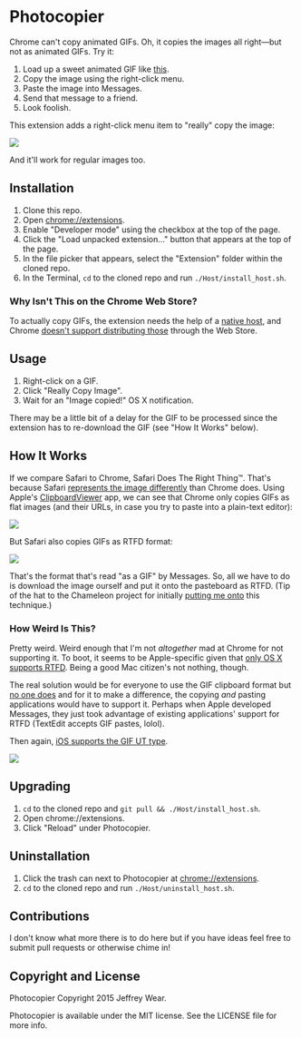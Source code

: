 # Photocopier

Chrome can't copy animated GIFs. Oh, it copies the images all right&mdash;but not
as animated GIFs. Try it:

1. Load up a sweet animated GIF like [this][sweet gif].
2. Copy the image using the right-click menu.
3. Paste the image into Messages.
4. Send that message to a friend.
5. Look foolish.

This extension adds a right-click menu item to "really" copy the image:

![][menu item]

And it'll work for regular images too.

## Installation

1. Clone this repo.
2. Open [chrome://extensions][extension settings].
3. Enable "Developer mode" using the checkbox at the top of the page.
4. Click the "Load unpacked extension…" button that appears at the top of the page.
5. In the file picker that appears, select the "Extension" folder within the cloned repo.
6. In the Terminal, `cd` to the cloned repo and run `./Host/install_host.sh`.

### Why Isn't This on the Chrome Web Store?

To actually copy GIFs, the extension needs the help of a
[native host][native hosts], and
Chrome [doesn't support distributing those][can't bundle native hosts]
through the Web Store.

## Usage

1. Right-click on a GIF.
2. Click "Really Copy Image".
3. Wait for an "Image copied!" OS X notification.

There may be a little bit of a delay for the GIF to be processed since the
extension has to re-download the GIF (see "How It Works" below).

## How It Works

If we compare Safari to Chrome, Safari Does The Right Thing™. That's because
Safari [represents the image differently][pasteboard concepts]
than Chrome does. Using Apple's [ClipboardViewer][ClipboardViewer] app,
we can see that Chrome only copies GIFs as flat images (and their URLs, in case
you try to paste into a plain-text editor):

![][pasteboard item from Chrome]

But Safari also copies GIFs as RTFD format:

![][pasteboard item from Safari]

That's the format that's read "as a GIF" by Messages. So, all we have to do is
download the image ourself and put it onto the pasteboard as RTFD. (Tip of the
hat to the Chameleon project for initially [putting me onto][Chameleon] this
technique.)

### How Weird Is This?

Pretty weird. Weird enough that I'm not _altogether_ mad at Chrome for not
supporting it. To boot, it seems to be Apple-specific given that
[only OS X supports RTFD][RTFD]. Being a good Mac citizen's not nothing, though.

The real solution would be for everyone to use the GIF clipboard format but
[no one does][no one uses the GIF UT type] and for it to make a difference, the
copying _and_ pasting applications would have to support it. Perhaps when Apple
developed Messages, they just took advantage of existing applications' support
for RTFD (TextEdit accepts GIF pastes, lolol).

Then again, [iOS supports the GIF UT type][iOS supports the GIF UT type].

![](http://www.technobuffalo.com/wp-content/uploads/2013/06/Seinfeld-Leaving.gif)

## Upgrading

1. `cd` to the cloned repo and `git pull && ./Host/install_host.sh`.
2. Open chrome://extensions.
3. Click "Reload" under Photocopier.

## Uninstallation

1. Click the trash can next to Photocopier at [chrome://extensions][extension settings].
2. `cd` to the cloned repo and run `./Host/uninstall_host.sh`.

## Contributions

I don't know what more there is to do here but if you have ideas feel free to
submit pull requests or otherwise chime in!

## Copyright and License

Photocopier Copyright 2015 Jeffrey Wear.

Photocopier is available under the MIT license. See the LICENSE file for more
info.

[sweet gif]: http://giphy.com/gifs/upvote-tears-joy-eHOxorWR8d1mM
[menu item]: ./Images/menu_item.png
[extension settings]: chrome://extensions
[native hosts]: https://developer.chrome.com/extensions/nativeMessaging
[can't bundle native hosts]: https://code.google.com/p/chromium/issues/detail?id=321628
[pasteboard concepts]: https://developer.apple.com/library/mac/documentation/Cocoa/Conceptual/PasteboardGuide106/Articles/pbConcepts.html#//apple_ref/doc/uid/TP40008101-SW5
[ClipboardViewer]: https://developer.apple.com/library/mac/samplecode/ClipboardViewer/Introduction/Intro.html
[pasteboard item from Chrome]: ./Images/Chrome_pasteboard_item.png
[pasteboard item from Safari]: ./Images/Safari_pasteboard_item.png
[Chameleon]: https://github.com/BigZaphod/Chameleon/blob/master/UIKit/Classes/UIPasteboard.m#L58
[RTFD]: https://en.wikipedia.org/wiki/Rich_Text_Format_Directory
[no one uses the GIF UT type]: http://stackoverflow.com/a/14945981/495611
[iOS supports the GIF UT type]: https://github.com/BigZaphod/Chameleon/blob/master/UIKit/Classes/UIPasteboard.m#L65